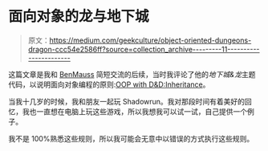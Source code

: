 # 面向对象的龙与地下城

> 原文：<https://medium.com/geekculture/object-oriented-dungeons-dragon-ccc54e2586ff?source=collection_archive---------11----------------------->

这篇文章是我和 [BenMauss](https://medium.com/u/e0c9e4a3e1df?source=post_page-----ccc54e2586ff--------------------------------) 简短交流的后续，当时我评论了他的*地下城&龙*主题代码，以说明面向对象编程的原则:[OOP with D&D:Inheritance](https://levelup.gitconnected.com/oop-with-d-d-e8fef2b3b6e7)。

当我十几岁的时候，我和朋友一起玩 Shadowrun。我对那段时间有着美好的回忆，我也一直想在电脑上玩这些游戏，所以我想我可以试一试，自己提供一个例子。

我不是 100%熟悉这些规则，所以我可能会无意中以错误的方式执行这些规则。